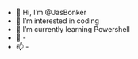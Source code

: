 - 👋 Hi, I’m @JasBonker
- 👀 I’m interested in coding
- 🌱 I’m currently learning Powershell
- 💞️ -
- 📫 -
